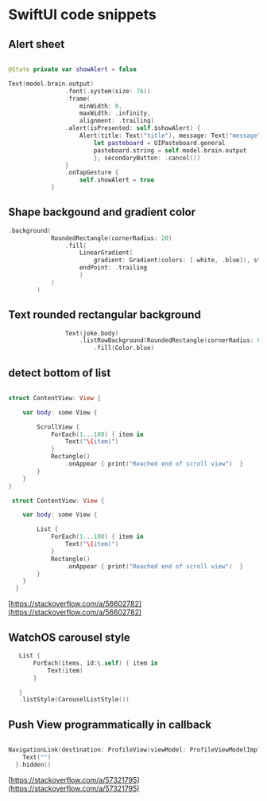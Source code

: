 # SwiftUI code snippets

## Alert sheet

```swift

@State private var showAlert = false

Text(model.brain.output)
                .font(.system(size: 76))
                .frame(
                    minWidth: 0,
                    maxWidth: .infinity,
                    alignment: .trailing)
                .alert(isPresented: self.$showAlert) {
                    Alert(title: Text("title"), message: Text("message"), primaryButton: .destructive(Text("Copy")){
                        let pasteboard = UIPasteboard.general
                        pasteboard.string = self.model.brain.output
                        }, secondaryButton: .cancel())
                }
                .onTapGesture {
                    self.showAlert = true
            }
```

## Shape backgound and gradient color

```swift
.background(
            RoundedRectangle(cornerRadius: 20)
                .fill(
                    LinearGradient(
                        gradient: Gradient(colors: [.white, .blue]), startPoint: .leading,
                    endPoint: .trailing
                    )
            )
        )
```

## Text rounded rectangular background

```swift
                Text(joke.body)
                    .listRowBackground(RoundedRectangle(cornerRadius: 6)
                        .fill(Color.blue)
```

## detect bottom of list

```swift

struct ContentView: View {

    var body: some View {

        ScrollView {
            ForEach(1...100) { item in
                Text("\(item)")
            }
            Rectangle()
                .onAppear { print("Reached end of scroll view")  }
        }
    }
}

 struct ContentView: View {

    var body: some View {

        List {
            ForEach(1...100) { item in
                Text("\(item)")
            }
            Rectangle()
                .onAppear { print("Reached end of scroll view")  }
        }
    }
  }

```

[https://stackoverflow.com/a/56602782](https://stackoverflow.com/a/56602782)

## WatchOS carousel style

```swift
   List {
       ForEach(items, id:\.self) { item in
           Text(item)
       }

   }
   .listStyle(CarouselListStyle())
```

## Push View programmatically in callback

```swift

NavigationLink(destination: ProfileView(viewModel: ProfileViewModelImpl()), isActive: self.pushActive) {
    Text("")
  }.hidden()
```

[https://stackoverflow.com/a/57321795](https://stackoverflow.com/a/57321795)
